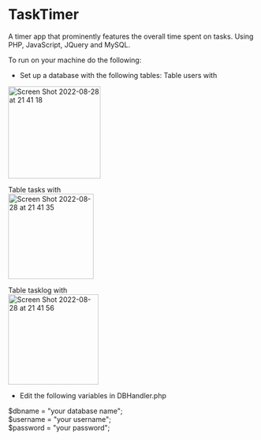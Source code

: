 # TaskTimer
 A timer app that prominently features the overall time spent on tasks. Using PHP, JavaScript, JQuery and MySQL.

To run on your machine do the following:

- Set up a database with the following tables:
Table users with  <br>
<img width="187" alt="Screen Shot 2022-08-28 at 21 41 18" src="https://user-images.githubusercontent.com/9487952/187089687-a82fb15d-cfc9-4f88-8add-acbe53e59e79.png">

Table tasks with  <br>
<img width="173" alt="Screen Shot 2022-08-28 at 21 41 35" src="https://user-images.githubusercontent.com/9487952/187089697-186a86b5-afc2-47fd-b52f-dda3f5254993.png">

Table tasklog with  <br>
<img width="183" alt="Screen Shot 2022-08-28 at 21 41 56" src="https://user-images.githubusercontent.com/9487952/187089712-066e3573-4663-4d8b-ab39-8ad630dfad52.png">

- Edit the following variables in DBHandler.php 

$dbname = "your database name"; <br>
$username = "your username"; <br> 
$password = "your password"; <br> 
